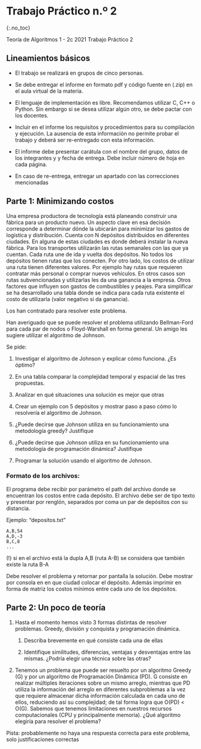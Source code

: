Trabajo Práctico n.º 2
======================
{:.no_toc}

Teoría de Algoritmos 1 - 2c 2021
Trabajo Práctico 2

## Lineamientos básicos

- El trabajo se realizará en grupos de cinco personas.

- Se debe entregar el informe en formato pdf y código fuente en (.zip) en el aula virtual de la materia.

- El lenguaje de implementación es libre. Recomendamos utilizar C, C++ o Python. Sin embargo si se desea utilizar algún otro, se debe pactar con los docentes.

- Incluir en el informe los requisitos y procedimientos para su compilación y ejecución. La ausencia de esta información no permite probar el trabajo y deberá ser re-entregado con esta información.

- El informe debe presentar carátula con el nombre del grupo, datos de los integrantes y  y fecha de entrega. Debe incluir número de hoja en cada página.

- En caso de re-entrega, entregar un apartado con las correcciones mencionadas

## Parte 1: Minimizando costos

Una empresa productora de tecnología está planeando construir una fábrica para un producto nuevo. Un aspecto clave en esa decisión corresponde a determinar dónde la ubicarán para minimizar los gastos de logística y distribución. Cuenta con N depósitos distribuidos en diferentes ciudades. En alguna de estas ciudades es donde deberá instalar la nueva fábrica. Para los transportes utilizarán las rutas semanales con las que ya cuentan. Cada ruta une de ida y vuelta dos depósitos. No todos los depósitos tienen rutas que los conecten. Por otro lado, los costos de utilizar una ruta tienen diferentes valores. Por ejemplo hay rutas que requieren contratar más personal o comprar nuevos vehículos. En otros casos son rutas subvencionadas y utilizarlas les da una ganancia a la empresa. Otros factores que influyen son  gastos de combustibles y peajes. Para simplificar se ha desarrollado una tabla donde se indica para cada ruta existente el costo de utilizarla (valor negativo si da ganancia).

Los han contratado para resolver este problema.

Han averiguado que se puede resolver el problema utilizando Bellman-Ford para cada par de nodos o Floyd-Warshall en forma general. Un amigo les sugiere utilizar el algoritmo de Johnson.

Se pide:

1.  Investigar el algoritmo de Johnson y explicar cómo funciona. ¿Es óptimo?

1. En una tabla comparar la complejidad temporal y espacial de las tres propuestas. 

1. Analizar en qué situaciones una solución es mejor que otras

1. Crear un ejemplo con 5 depósitos y mostrar paso a paso cómo lo resolvería el algoritmo de Johnson.

1. ¿Puede decirse que Johnson utiliza en su funcionamiento una metodología greedy? Justifique

1. ¿Puede decirse que Johnson utiliza en su funcionamiento una metodología de programación dinámica? Justifique

1. Programar la solución usando el algoritmo de Johnson.


### Formato de los archivos:

El programa debe recibir por parámetro el path del archivo donde se encuentran los costos entre cada depósito.
El archivo debe ser de tipo texto y presentar por renglón, separados por coma un par de depósitos con su distancia.

Ejemplo: “depositos.txt”

	A,B,54
	A,D,-3
	B,C,8
	...

(!) si en el archivo está la dupla A,B (ruta A-B) se considera que también existe la ruta B-A

Debe resolver el problema y retornar por pantalla la solución. Debe mostrar por consola en en que ciudad colocar el depósito. Además imprimir en forma de matriz los costos mínimos entre cada uno de los depósitos.

## Parte 2: Un poco de teoría

1. Hasta el momento hemos visto 3 formas distintas de resolver problemas. Greedy, división y conquista y programación dinámica.

   1. Describa brevemente en qué consiste cada una de ellas

   1. Identifique similitudes, diferencias, ventajas y desventajas entre las mismas. ¿Podría elegir una técnica sobre las otras?


1. Tenemos un problema que puede ser resuelto por un algoritmo Greedy (G) y por un algoritmo de Programación Dinámica (PD). G consiste en realizar múltiples iteraciones sobre un mismo arreglo, mientras que PD utiliza la información del arreglo en diferentes subproblemas a la vez que requiere almacenar dicha información calculada en cada uno de ellos, reduciendo así su complejidad; de tal forma logra que O(PD) < O(G). Sabemos que tenemos limitaciones en nuestros recursos computacionales (CPU y principalmente memoria). ¿Qué algoritmo elegiría para resolver el problema?

Pista: probablemente no haya una respuesta correcta para este problema, solo justificaciones correctas
